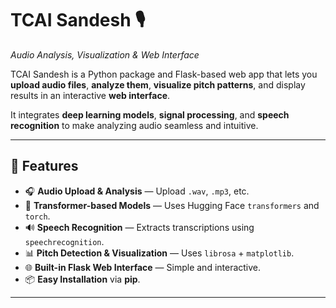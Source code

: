 # TCAI Sandesh 🎙️  
_Audio Analysis, Visualization & Web Interface_

TCAI Sandesh is a Python package and Flask-based web app that lets you **upload audio files**, **analyze them**, **visualize pitch patterns**, and display results in an interactive **web interface**.  

It integrates **deep learning models**, **signal processing**, and **speech recognition** to make analyzing audio seamless and intuitive.

---

## 🚀 **Features**
- 🎧 **Audio Upload & Analysis** — Upload `.wav`, `.mp3`, etc.
- 🧠 **Transformer-based Models** — Uses Hugging Face `transformers` and `torch`.
- 🔊 **Speech Recognition** — Extracts transcriptions using `speechrecognition`.
- 📊 **Pitch Detection & Visualization** — Uses `librosa` + `matplotlib`.
- 🌐 **Built-in Flask Web Interface** — Simple and interactive.
- 📦 **Easy Installation** via **pip**.

---